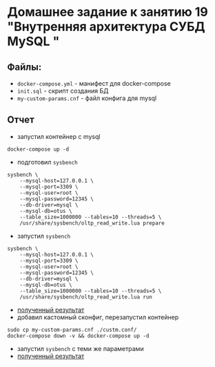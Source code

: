 # Домашнее задание к занятию 19 "Внутренняя архитектура СУБД MySQL "

## Файлы:
- `docker-compose.yml` - манифест для docker-compose
- `init.sql` - скрипт создания БД
- `my-custom-params.cnf` - файл конфига для mysql

## Отчет

- запустил контейнер с mysql
```
docker-compose up -d
```
- подготовил `sysbench`
```
sysbench \
    --mysql-host=127.0.0.1 \
    --mysql-port=3309 \
    --mysql-user=root \
    --mysql-password=12345 \
    --db-driver=mysql \
    --mysql-db=otus \
    --table_size=1000000 --tables=10 --threads=5 \
    /usr/share/sysbench/oltp_read_write.lua prepare
```
- запустил `sysbench`
```
sysbench \
    --mysql-host=127.0.0.1 \
    --mysql-port=3309 \
    --mysql-user=root \
    --mysql-password=12345 \
    --db-driver=mysql \
    --mysql-db=otus \
    --table_size=1000000 --tables=10 --threads=5 \
    /usr/share/sysbench/oltp_read_write.lua run
```
- [полученный результат](sysbench_before_tuning.md)
- добавил кастомный сконфиг, перезапустил контейнер 
```
sudo cp my-custom-params.cnf ./custm.conf/
docker-compose down -v && docker-compose up -d
```
- запустил `sysbench` с теми же параметрами
- [полученный результат](sysbench_after_tuning.md)
